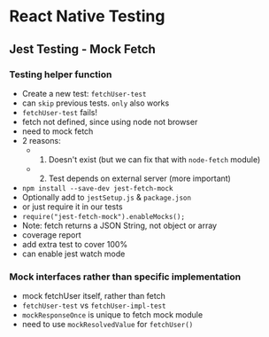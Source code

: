 # React Native Testing

## Jest Testing - Mock Fetch

### Testing helper function

- Create a new test: `fetchUser-test`
- can `skip` previous tests. `only` also works
- `fetchUser-test` fails!
- fetch not defined, since using node not browser
- need to mock fetch
- 2 reasons:
  - 1.  Doesn't exist (but we can fix that with `node-fetch` module)
  - 2.  Test depends on external server (more important)
- `npm install --save-dev jest-fetch-mock`
- Optionally add to `jestSetup.js` & `package.json`
- or just require it in our tests
- `require("jest-fetch-mock").enableMocks();`
- Note: fetch returns a JSON String, not object or array
- coverage report
- add extra test to cover 100%
- can enable jest watch mode

### Mock interfaces rather than specific implementation

- mock fetchUser itself, rather than fetch
- `fetchUser-test` vs `fetchUser-impl-test`
- `mockResponseOnce` is unique to fetch mock module
- need to use `mockResolvedValue` for `fetchUser()`
